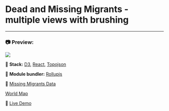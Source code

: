 # Dead and Missing Migrants - multiple views with brushing

---

### :camera: Preview:

<img src="https://projects-preview.s3.eu-west-3.amazonaws.com/Dead+and+Missing+Migrants+mbdev.webp"    />

:rocket: **Stack:** [D3](https://d3js.org/), [React](https://reactjs.org/), [Topojson](https://github.com/topojson/topojson)

:hammer: **Module bundler:** [Rollupjs](https://rollupjs.org/guide/en/)

:page_with_curl:
[Missing Migrants Data](https://gist.githubusercontent.com/curran/a9656d711a8ad31d812b8f9963ac441c/raw/267eac8b97d161c479d950ffad3ddd5ce2d1f370/MissingMigrants-Global-2019-10-08T09-47-14-subset.csv)

[World Map](https://unpkg.com/world-atlas@2.0.2/countries-50m.json)

:pushpin: [Live Demo](https://migrants-mbdev.netlify.app/)

